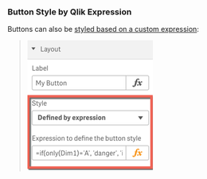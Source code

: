 
### Button Style by Qlik Expression

Buttons can also be [styled based on a custom expression](docs/config-layout.md#advanced-styling):

> ![](docs/images/sense_navigation__style_by_expression.png)